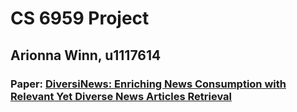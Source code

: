 <h1>CS 6959 Project</h1>
<h2>Arionna Winn, u1117614</h2>
<h3>Paper: <a href="https://dl.acm.org/doi/abs/10.14778/3685800.3685854">DiversiNews: Enriching News Consumption with Relevant Yet Diverse News Articles Retrieval</a></h3>
